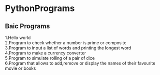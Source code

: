 # PythonPrograms
## Baic Programs
1.Hello world<br />
2.Program to check whether a number is prime or composite<br />
3.Program to input a list of words and printing the longest word<br />
4.Program to make a currency converter<br />
5.Program to simulate rolling of a pair of dice<br />
6.Program that allows to add,remove or display the names of their favourite movie or books
